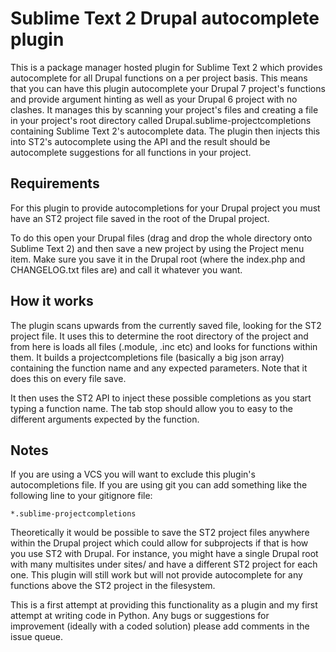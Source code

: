 Sublime Text 2 Drupal autocomplete plugin
=======================

This is a package manager hosted plugin for Sublime Text 2 which provides autocomplete for all Drupal functions on a per project basis. This means that you can have this plugin autocomplete your Drupal 7 project's functions and provide argument hinting as well as your Drupal 6 project with no clashes. It manages this by scanning your project's files and creating a file in your project's root directory called Drupal.sublime-projectcompletions containing Sublime Text 2's autocomplete data. The plugin then injects this into ST2's autocomplete using the API and the result should be autocomplete suggestions for all functions in your project.

## Requirements

For this plugin to provide autocompletions for your Drupal project you must have an ST2 project file saved in the root of the Drupal project.

To do this open your Drupal files (drag and drop the whole directory onto Sublime Text 2) and then save a new project by using the Project menu item. Make sure you save it in the Drupal root (where the index.php and CHANGELOG.txt files are) and call it whatever you want.

## How it works

The plugin scans upwards from the currently saved file, looking for the ST2 project file. It uses this to determine the root directory of the project and from here is loads all files (.module, .inc etc) and looks for functions within them. It builds a projectcompletions file (basically a big json array) containing the function name and any expected parameters. Note that it does this on every file save.

It then uses the ST2 API to inject these possible completions as you start typing a function name. The tab stop should allow you to easy to the different arguments expected by the function.

## Notes

If you are using a VCS you will want to exclude this plugin's autocompletions file. If you are using git you can add something like the following line to your gitignore file:

```*.sublime-projectcompletions```

Theoretically it would be possible to save the ST2 project files anywhere within the Drupal project which could allow for subprojects if that is how you use ST2 with Drupal. For instance, you might have a single Drupal root with many multisites under sites/ and have a different ST2 project for each one. This plugin will still work but will not provide autocomplete for any functions above the ST2 project in the filesystem.

This is a first attempt at providing this functionality as a plugin and my first attempt at writing code in Python. Any bugs or suggestions for improvement (ideally with a coded solution) please add comments in the issue queue.
